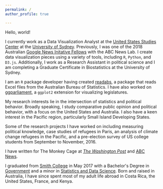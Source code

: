 ```yaml
---
permalink: /
author_profile: true

---
```

Hello, world!

I currently work as a Data Visualization Analyst at the [United States Studies Center](https://www.ussc.edu.au/) at the [University of Sydney](https://sydney.edu.au/). Previously, I was one of the 2018 Australian [Google News Initative Fellows](newslab.withgoogle.com/fellowship) with the ABC News Lab. I create data visualization pieces using a variety of tools, including `R`, `Python`, and `D3.js`. Additionally, I work as a Research Assistant in political science and I am completing a Graduate Certificate in Biostatistics at the University of Sydney.

I am an `R` package developer having created [readabs](http://zmeers.github.io/readabs/), a package that reads Excel files from the Australian Bureau of Statistics. I have also worked on [ggparliament](https://github.com/robWHickman/ggparliament), a `ggplot2` extension for visualizing legislatures. 

My research interests lie in the intersection of statistics and political behavior. Broadly speaking, I study comparative public opinion and political behavior, with a focus on the United States and Australia. I also have a keen interest in the Pacific region, particularly Small Island Developing States. 

Some of the research projects I have worked on including measuring political knowledge, case studies of refugees in Paris, an analysis of climate change refugees in the Pacific, and a pre-election survey of US college students from September to November, 2016.

I have written for The Monkey Cage at [*The Washington Post*](https://www.washingtonpost.com/news/monkey-cage/wp/2017/10/25/we-finally-know-the-results-of-papua-new-guineas-elections/?utm_term=.a1cc038a4649) and [ABC News](http://www.abc.net.au/news/2018-01-19/donald-trump-remains-popular-with-republicans-after-a-year/9333378). 

I graduated from [Smith College](https://www.smith.edu) in May 2017 with a Bachelor's Degree in [Government](https://www.smith.edu/gov/) and a minor in [Statistics and Data Science](https://www.smith.edu/sds/). Born and raised in Australia, I have since spent most of my adult life abroad in Costa Rica, the United States, France, and Kenya. 



